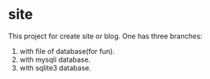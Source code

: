 # site
This project for create site or blog.
One has three branches:
1. with file of database(for fun).
2. with mysqli database.
3. with sqlite3 database.
